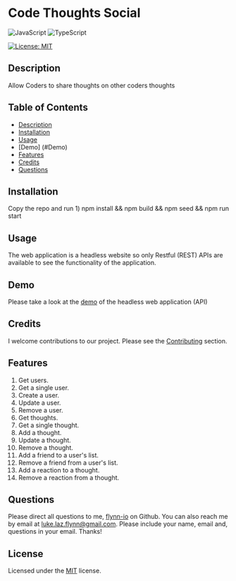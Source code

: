 
# Code Thoughts Social
![JavaScript](https://img.shields.io/badge/JavaScript-F7DF1E?style=for-the-badge&logo=javascript&logoColor=black) ![TypeScript](https://img.shields.io/badge/TypeScript-3178C6?style=for-the-badge&logo=typescript&logoColor=white)

[![License: MIT](https://img.shields.io/badge/License-MIT-yellow.svg)](https://opensource.org/licenses/MIT)

## Description
Allow Coders to share thoughts on other coders thoughts

## Table of Contents
- [Description](#description)
- [Installation](#installation)
- [Usage](#usage)
- [Demo] (#Demo)
- [Features](#features)
- [Credits](#credits)
- [Questions](#questions)

## Installation
Copy the repo and run 1) npm install && npm build && npm seed && npm run start

## Usage
The web application is a headless website so only Restful (REST) APIs are available to see the functionality of the application.

## Demo
Please take a look at the [demo](https://drive.google.com/file/d/1MIHspdS0WmgoiZzPt5i_N7hF5jPRitWN/view?usp=sharing) of the headless web application (API)

## Credits
I welcome contributions to our project. Please see the [Contributing](#contributing) section.

## Features
1. Get users.
2. Get a single user.
3. Create a user.
4. Update a user.
5. Remove a user.
6. Get thoughts.
7. Get a single thought.
8. Add a thought.
9. Update a thought.
10. Remove a thought.
11. Add a friend to a user's list.
12. Remove a friend from a user's list.
13. Add a reaction to a thought.
14. Remove a reaction from a thought.

## Questions
Please direct all questions to me, [flynn-io](https://github.com/flynn-io) on Github. You can also reach me by email at luke.laz.flynn@gmail.com. Please include your name, email and, questions in your email. Thanks!

## License
Licensed under the [MIT](LICENSE.txt) license.
